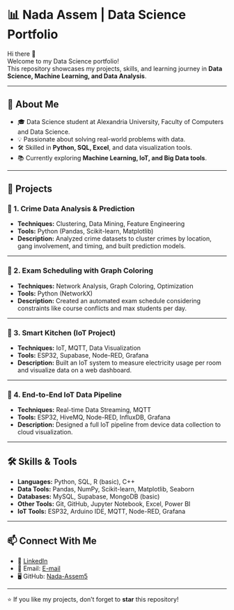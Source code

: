 # 📊 Nada Assem | Data Science Portfolio  

Hi there 👋  
Welcome to my Data Science portfolio!  
This repository showcases my projects, skills, and learning journey in **Data Science, Machine Learning, and Data Analysis**.  

---

## 🚀 About Me  
- 🎓 Data Science student at Alexandria University, Faculty of Computers and Data Science.  
- 💡 Passionate about solving real-world problems with data.  
- 🛠 Skilled in **Python, SQL, Excel**, and data visualization tools.  
- 📚 Currently exploring **Machine Learning, IoT, and Big Data tools**.  

---

## 📂 Projects  

### 🔹 1. Crime Data Analysis & Prediction  
- **Techniques:** Clustering, Data Mining, Feature Engineering  
- **Tools:** Python (Pandas, Scikit-learn, Matplotlib)  
- **Description:** Analyzed crime datasets to cluster crimes by location, gang involvement, and timing, and built prediction models.  

---

### 🔹 2. Exam Scheduling with Graph Coloring  
- **Techniques:** Network Analysis, Graph Coloring, Optimization  
- **Tools:** Python (NetworkX)  
- **Description:** Created an automated exam schedule considering constraints like course conflicts and max students per day.  

---

### 🔹 3. Smart Kitchen (IoT Project)  
- **Techniques:** IoT, MQTT, Data Visualization  
- **Tools:** ESP32, Supabase, Node-RED, Grafana  
- **Description:** Built an IoT system to measure electricity usage per room and visualize data on a web dashboard.  

---

### 🔹 4. End-to-End IoT Data Pipeline  
- **Techniques:** Real-time Data Streaming, MQTT  
- **Tools:** ESP32, HiveMQ, Node-RED, InfluxDB, Grafana  
- **Description:** Designed a full IoT pipeline from device data collection to cloud visualization.  

---

## 🛠 Skills & Tools  
- **Languages:** Python, SQL, R (basic), C++  
- **Data Tools:** Pandas, NumPy, Scikit-learn, Matplotlib, Seaborn  
- **Databases:** MySQL, Supabase, MongoDB (basic)  
- **Other Tools:** Git, GitHub, Jupyter Notebook, Excel, Power BI  
- **IoT Tools:** ESP32, Arduino IDE, MQTT, Node-RED, Grafana  

---

## 📫 Connect With Me  
- 💼 [LinkedIn](https://www.linkedin.com/in/nada-assem)  
- 📧 Email: [E-mail](nadaassem696@gmail.con)  
- 🖥 GitHub: [Nada-Assem5](https://github.com/Nada-Assem5)  

---

⭐ If you like my projects, don’t forget to **star** this repository!
